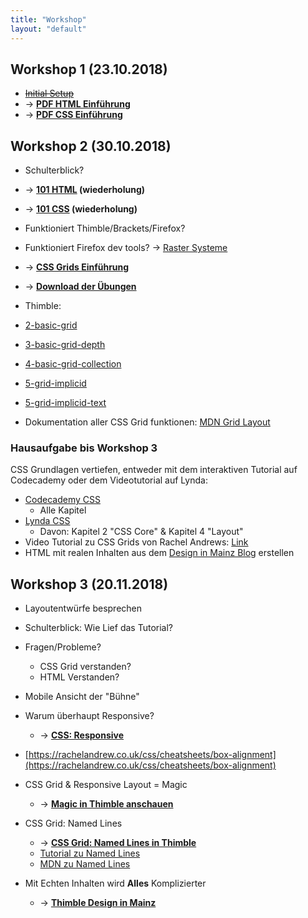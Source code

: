```yaml
---
title: "Workshop"
layout: "default"
---
```


## Workshop 1 (23.10.2018)
- ~~[Initial Setup](/thinker-tailor/1-html-css/setup.html)~~
- -> **[PDF HTML Einführung](/thinker-tailor/workshops/HTML-intro.pdf)**
- -> **[PDF CSS Einführung](/thinker-tailor/workshops/CSS-intro.pdf)**


## Workshop 2 (30.10.2018)
- Schulterblick?
- -> **[101 HTML](/thinker-tailor/1-html-css/html.html) (wiederholung)**
- -> **[101 CSS](/thinker-tailor/1-html-css/css.html) (wiederholung)**
- Funktioniert Thimble/Brackets/Firefox?
- Funktioniert Firefox dev tools? -> [Raster Systeme](/thinker-tailor/examples/raster-systeme/index.html)


- -> **[CSS Grids Einführung](/thinker-tailor/2-grid/css-grid.html)**


- -> **[Download der Übungen](https://github.com/milangress/thinker-tailor/archive/exercise.zip)**


- Thimble:
- [2-basic-grid](https://thimbleprojects.org/gress/572262)
- [3-basic-grid-depth](https://thimbleprojects.org/gress/572263)
- [4-basic-grid-collection](https://thimbleprojects.org/gress/572264)
- [5-grid-implicid](https://thimbleprojects.org/gress/572266)
- [5-grid-implicid-text](https://thimbleprojects.org/gress/572267)



- Dokumentation aller CSS Grid funktionen: [MDN Grid Layout](https://developer.mozilla.org/en-US/docs/Web/CSS/CSS_Grid_Layout)

### Hausaufgabe bis Workshop 3
CSS Grundlagen vertiefen, entweder mit dem interaktiven Tutorial auf Codecademy oder dem Videotutorial auf Lynda:
- [Codecademy CSS](https://www.codecademy.com/learn/learn-css)
    - Alle Kapitel
- [Lynda CSS](https://www.lynda.com/CSS-tutorials/CSS-Essential-Training-1/569190-2.html?org=hs-mainz.de)
    - Davon: Kapitel 2 "CSS Core" & Kapitel 4 "Layout" 
- Video Tutorial zu CSS Grids von Rachel Andrews: [Link](https://gridbyexample.com/video/)
- HTML mit realen Inhalten aus dem [Design in Mainz Blog](http://news.designinmainz.hs-mainz.de/) erstellen

## Workshop 3 (20.11.2018)

- Layoutentwürfe besprechen
- Schulterblick: Wie Lief das Tutorial?
- Fragen/Probleme?
    - CSS Grid verstanden?
    - HTML Verstanden?



- Mobile Ansicht der "Bühne"
- Warum überhaupt Responsive?
    - -> **[CSS: Responsive](/thinker-tailor/css/#css-responsive)**
- [https://rachelandrew.co.uk/css/cheatsheets/box-alignment](https://rachelandrew.co.uk/css/cheatsheets/box-alignment)


- CSS Grid & Responsive Layout = Magic
    - -> **[Magic in Thimble anschauen](https://thimbleprojects.org/gress/589014)**
- CSS Grid: Named Lines
    - -> **[CSS Grid: Named Lines in Thimble](https://thimbleprojects.org/gress/589037)**
    - [Tutorial zu Named Lines](https://gedd.ski/post/naming-css-grid-lines/)
    - [MDN zu Named Lines](https://developer.mozilla.org/en-US/docs/Web/CSS/CSS_Grid_Layout/Layout_using_Named_Grid_Lines)



- Mit Echten Inhalten wird **Alles** Komplizierter
    - -> **[Thimble Design in Mainz](https://thimbleprojects.org/gress/588992/)**

